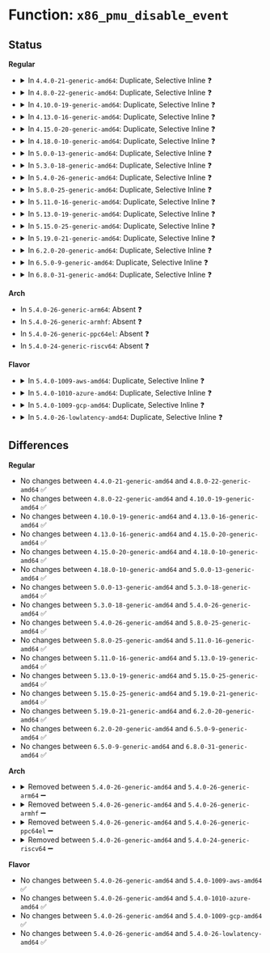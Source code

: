 # Function: <code>x86_pmu_disable_event</code>

## Status
<b>Regular</b>
<ul>
<li>
<details>
<summary>In <code>4.4.0-21-generic-amd64</code>: Duplicate, Selective Inline ❓</summary>

```c
void x86_pmu_disable_event(struct perf_event * event)
```

```json
{
  "name": "x86_pmu_disable_event",
  "collision_type": "Static Duplication",
  "inline_type": "Selective",
  "funcs": [
    {
      "addr": 18446744071578876224,
      "name": "x86_pmu_disable_event",
      "external": false,
      "loc": "arch/x86/events/perf_event.h:754",
      "file": "arch/x86/events/amd/core.c",
      "inline": "seen, unknown",
      "caller_inline": [],
      "caller_func": []
    },
    {
      "addr": 18446744071578888048,
      "name": "x86_pmu_disable_event",
      "external": false,
      "loc": "arch/x86/events/perf_event.h:754",
      "file": "arch/x86/events/intel/core.c",
      "inline": "declared, inlined",
      "caller_inline": [
        "arch/x86/events/intel/core.c:intel_pmu_disable_event"
      ],
      "caller_func": []
    }
  ],
  "symbols": [
    {
      "addr": 18446744071578876224,
      "name": "x86_pmu_disable_event",
      "section": ".text",
      "bind": "STB_LOCAL",
      "size": 32
    },
    {
      "addr": 18446744071578888048,
      "name": "x86_pmu_disable_event",
      "section": ".text",
      "bind": "STB_LOCAL",
      "size": 32
    }
  ]
}
```
</details>
</li>
<li>
<details>
<summary>In <code>4.8.0-22-generic-amd64</code>: Duplicate, Selective Inline ❓</summary>

```c
void x86_pmu_disable_event(struct perf_event * event)
```

```json
{
  "name": "x86_pmu_disable_event",
  "collision_type": "Static Duplication",
  "inline_type": "Selective",
  "funcs": [
    {
      "addr": 18446744071578876816,
      "name": "x86_pmu_disable_event",
      "external": false,
      "loc": "arch/x86/events/perf_event.h:763",
      "file": "arch/x86/events/amd/core.c",
      "inline": "seen, unknown",
      "caller_inline": [],
      "caller_func": []
    },
    {
      "addr": 18446744071578891243,
      "name": "x86_pmu_disable_event",
      "external": false,
      "loc": "arch/x86/events/perf_event.h:763",
      "file": "arch/x86/events/intel/core.c",
      "inline": "declared, inlined",
      "caller_inline": [
        "arch/x86/events/intel/core.c:intel_pmu_disable_event"
      ],
      "caller_func": []
    }
  ],
  "symbols": [
    {
      "addr": 18446744071578876816,
      "name": "x86_pmu_disable_event",
      "section": ".text",
      "bind": "STB_LOCAL",
      "size": 32
    },
    {
      "addr": 18446744071578888448,
      "name": "x86_pmu_disable_event",
      "section": ".text",
      "bind": "STB_LOCAL",
      "size": 32
    }
  ]
}
```
</details>
</li>
<li>
<details>
<summary>In <code>4.10.0-19-generic-amd64</code>: Duplicate, Selective Inline ❓</summary>

```c
void x86_pmu_disable_event(struct perf_event * event)
```

```json
{
  "name": "x86_pmu_disable_event",
  "collision_type": "Static Duplication",
  "inline_type": "Selective",
  "funcs": [
    {
      "addr": 18446744071578876832,
      "name": "x86_pmu_disable_event",
      "external": false,
      "loc": "arch/x86/events/perf_event.h:766",
      "file": "arch/x86/events/amd/core.c",
      "inline": "seen, unknown",
      "caller_inline": [],
      "caller_func": []
    },
    {
      "addr": 18446744071578891453,
      "name": "x86_pmu_disable_event",
      "external": false,
      "loc": "arch/x86/events/perf_event.h:766",
      "file": "arch/x86/events/intel/core.c",
      "inline": "declared, inlined",
      "caller_inline": [
        "arch/x86/events/intel/core.c:intel_pmu_disable_event"
      ],
      "caller_func": []
    }
  ],
  "symbols": [
    {
      "addr": 18446744071578876832,
      "name": "x86_pmu_disable_event",
      "section": ".text",
      "bind": "STB_LOCAL",
      "size": 32
    },
    {
      "addr": 18446744071578888512,
      "name": "x86_pmu_disable_event",
      "section": ".text",
      "bind": "STB_LOCAL",
      "size": 32
    }
  ]
}
```
</details>
</li>
<li>
<details>
<summary>In <code>4.13.0-16-generic-amd64</code>: Duplicate, Selective Inline ❓</summary>

```c
void x86_pmu_disable_event(struct perf_event * event)
```

```json
{
  "name": "x86_pmu_disable_event",
  "collision_type": "Static Duplication",
  "inline_type": "Selective",
  "funcs": [
    {
      "addr": 18446744071578876144,
      "name": "x86_pmu_disable_event",
      "external": false,
      "loc": "arch/x86/events/perf_event.h:771",
      "file": "arch/x86/events/amd/core.c",
      "inline": "seen, unknown",
      "caller_inline": [],
      "caller_func": []
    },
    {
      "addr": 18446744071578890173,
      "name": "x86_pmu_disable_event",
      "external": false,
      "loc": "arch/x86/events/perf_event.h:771",
      "file": "arch/x86/events/intel/core.c",
      "inline": "declared, inlined",
      "caller_inline": [
        "arch/x86/events/intel/core.c:intel_pmu_disable_event"
      ],
      "caller_func": []
    }
  ],
  "symbols": [
    {
      "addr": 18446744071578876144,
      "name": "x86_pmu_disable_event",
      "section": ".text",
      "bind": "STB_LOCAL",
      "size": 32
    },
    {
      "addr": 18446744071578887536,
      "name": "x86_pmu_disable_event",
      "section": ".text",
      "bind": "STB_LOCAL",
      "size": 32
    }
  ]
}
```
</details>
</li>
<li>
<details>
<summary>In <code>4.15.0-20-generic-amd64</code>: Duplicate, Selective Inline ❓</summary>

```c
void x86_pmu_disable_event(struct perf_event * event)
```

```json
{
  "name": "x86_pmu_disable_event",
  "collision_type": "Static Duplication",
  "inline_type": "Selective",
  "funcs": [
    {
      "addr": 18446744071578877296,
      "name": "x86_pmu_disable_event",
      "external": false,
      "loc": "arch/x86/events/perf_event.h:781",
      "file": "arch/x86/events/amd/core.c",
      "inline": "seen, unknown",
      "caller_inline": [],
      "caller_func": []
    },
    {
      "addr": 18446744071578895885,
      "name": "x86_pmu_disable_event",
      "external": false,
      "loc": "arch/x86/events/perf_event.h:781",
      "file": "arch/x86/events/intel/core.c",
      "inline": "declared, inlined",
      "caller_inline": [
        "arch/x86/events/intel/core.c:intel_pmu_disable_event"
      ],
      "caller_func": []
    }
  ],
  "symbols": [
    {
      "addr": 18446744071578877296,
      "name": "x86_pmu_disable_event",
      "section": ".text",
      "bind": "STB_LOCAL",
      "size": 32
    },
    {
      "addr": 18446744071578895024,
      "name": "x86_pmu_disable_event",
      "section": ".text",
      "bind": "STB_LOCAL",
      "size": 32
    }
  ]
}
```
</details>
</li>
<li>
<details>
<summary>In <code>4.18.0-10-generic-amd64</code>: Duplicate, Selective Inline ❓</summary>

```c
void x86_pmu_disable_event(struct perf_event * event)
```

```json
{
  "name": "x86_pmu_disable_event",
  "collision_type": "Static Duplication",
  "inline_type": "Selective",
  "funcs": [
    {
      "addr": 18446744071578879232,
      "name": "x86_pmu_disable_event",
      "external": false,
      "loc": "arch/x86/events/perf_event.h:784",
      "file": "arch/x86/events/amd/core.c",
      "inline": "seen, unknown",
      "caller_inline": [],
      "caller_func": []
    },
    {
      "addr": 18446744071578897773,
      "name": "x86_pmu_disable_event",
      "external": false,
      "loc": "arch/x86/events/perf_event.h:784",
      "file": "arch/x86/events/intel/core.c",
      "inline": "declared, inlined",
      "caller_inline": [
        "arch/x86/events/intel/core.c:intel_pmu_disable_event"
      ],
      "caller_func": []
    }
  ],
  "symbols": [
    {
      "addr": 18446744071578879232,
      "name": "x86_pmu_disable_event",
      "section": ".text",
      "bind": "STB_LOCAL",
      "size": 32
    },
    {
      "addr": 18446744071578896896,
      "name": "x86_pmu_disable_event",
      "section": ".text",
      "bind": "STB_LOCAL",
      "size": 32
    }
  ]
}
```
</details>
</li>
<li>
<details>
<summary>In <code>5.0.0-13-generic-amd64</code>: Duplicate, Selective Inline ❓</summary>

```c
void x86_pmu_disable_event(struct perf_event * event)
```

```json
{
  "name": "x86_pmu_disable_event",
  "collision_type": "Static Duplication",
  "inline_type": "Selective",
  "funcs": [
    {
      "addr": 18446744071578878944,
      "name": "x86_pmu_disable_event",
      "external": false,
      "loc": "arch/x86/events/perf_event.h:802",
      "file": "arch/x86/events/amd/core.c",
      "inline": "seen, unknown",
      "caller_inline": [],
      "caller_func": []
    },
    {
      "addr": 18446744071578898713,
      "name": "x86_pmu_disable_event",
      "external": false,
      "loc": "arch/x86/events/perf_event.h:802",
      "file": "arch/x86/events/intel/core.c",
      "inline": "declared, inlined",
      "caller_inline": [
        "arch/x86/events/intel/core.c:intel_pmu_disable_event"
      ],
      "caller_func": []
    }
  ],
  "symbols": [
    {
      "addr": 18446744071578878944,
      "name": "x86_pmu_disable_event",
      "section": ".text",
      "bind": "STB_LOCAL",
      "size": 32
    },
    {
      "addr": 18446744071578896992,
      "name": "x86_pmu_disable_event",
      "section": ".text",
      "bind": "STB_LOCAL",
      "size": 32
    }
  ]
}
```
</details>
</li>
<li>
<details>
<summary>In <code>5.3.0-18-generic-amd64</code>: Duplicate, Selective Inline ❓</summary>

```c
void x86_pmu_disable_event(struct perf_event * event)
```

```json
{
  "name": "x86_pmu_disable_event",
  "collision_type": "Static Duplication",
  "inline_type": "Selective",
  "funcs": [
    {
      "addr": 18446744071578881109,
      "name": "x86_pmu_disable_event",
      "external": false,
      "loc": "arch/x86/events/perf_event.h:839",
      "file": "arch/x86/events/amd/core.c",
      "inline": "declared, inlined",
      "caller_inline": [
        "arch/x86/events/amd/core.c:amd_pmu_disable_event"
      ],
      "caller_func": []
    },
    {
      "addr": 18446744071578900849,
      "name": "x86_pmu_disable_event",
      "external": false,
      "loc": "arch/x86/events/perf_event.h:839",
      "file": "arch/x86/events/intel/core.c",
      "inline": "declared, inlined",
      "caller_inline": [
        "arch/x86/events/intel/core.c:intel_pmu_disable_event"
      ],
      "caller_func": []
    }
  ],
  "symbols": [
    {
      "addr": 18446744071578899104,
      "name": "x86_pmu_disable_event",
      "section": ".text",
      "bind": "STB_LOCAL",
      "size": 32
    }
  ]
}
```
</details>
</li>
<li>
<details>
<summary>In <code>5.4.0-26-generic-amd64</code>: Duplicate, Selective Inline ❓</summary>

```c
void x86_pmu_disable_event(struct perf_event * event)
```

```json
{
  "name": "x86_pmu_disable_event",
  "collision_type": "Static Duplication",
  "inline_type": "Selective",
  "funcs": [
    {
      "addr": 18446744071578881909,
      "name": "x86_pmu_disable_event",
      "external": false,
      "loc": "arch/x86/events/perf_event.h:868",
      "file": "arch/x86/events/amd/core.c",
      "inline": "declared, inlined",
      "caller_inline": [
        "arch/x86/events/amd/core.c:amd_pmu_disable_event"
      ],
      "caller_func": []
    },
    {
      "addr": 18446744071578902293,
      "name": "x86_pmu_disable_event",
      "external": false,
      "loc": "arch/x86/events/perf_event.h:868",
      "file": "arch/x86/events/intel/core.c",
      "inline": "declared, inlined",
      "caller_inline": [
        "arch/x86/events/intel/core.c:intel_pmu_disable_event",
        "arch/x86/events/intel/core.c:intel_pmu_disable_event"
      ],
      "caller_func": []
    }
  ],
  "symbols": [
    {
      "addr": 18446744071578900240,
      "name": "x86_pmu_disable_event",
      "section": ".text",
      "bind": "STB_LOCAL",
      "size": 99
    }
  ]
}
```
</details>
</li>
<li>
<details>
<summary>In <code>5.8.0-25-generic-amd64</code>: Duplicate, Selective Inline ❓</summary>

```c
void x86_pmu_disable_event(struct perf_event * event)
```

```json
{
  "name": "x86_pmu_disable_event",
  "collision_type": "Static Duplication",
  "inline_type": "Selective",
  "funcs": [
    {
      "addr": 18446744071578887781,
      "name": "x86_pmu_disable_event",
      "external": false,
      "loc": "arch/x86/events/perf_event.h:877",
      "file": "arch/x86/events/amd/core.c",
      "inline": "declared, inlined",
      "caller_inline": [
        "arch/x86/events/amd/core.c:amd_pmu_disable_event"
      ],
      "caller_func": []
    },
    {
      "addr": 18446744071578909045,
      "name": "x86_pmu_disable_event",
      "external": false,
      "loc": "arch/x86/events/perf_event.h:877",
      "file": "arch/x86/events/intel/core.c",
      "inline": "declared, inlined",
      "caller_inline": [
        "arch/x86/events/intel/core.c:intel_pmu_disable_event",
        "arch/x86/events/intel/core.c:intel_pmu_disable_event"
      ],
      "caller_func": []
    },
    {
      "addr": 18446744071578975007,
      "name": "x86_pmu_disable_event",
      "external": false,
      "loc": "arch/x86/events/perf_event.h:877",
      "file": "arch/x86/events/zhaoxin/core.c",
      "inline": "declared, inlined",
      "caller_inline": [
        "arch/x86/events/zhaoxin/core.c:zhaoxin_pmu_disable_event"
      ],
      "caller_func": []
    }
  ],
  "symbols": [
    {
      "addr": 18446744071578905232,
      "name": "x86_pmu_disable_event",
      "section": ".text",
      "bind": "STB_LOCAL",
      "size": 108
    }
  ]
}
```
</details>
</li>
<li>
<details>
<summary>In <code>5.11.0-16-generic-amd64</code>: Duplicate, Selective Inline ❓</summary>

```c
void x86_pmu_disable_event(struct perf_event * event)
```

```json
{
  "name": "x86_pmu_disable_event",
  "collision_type": "Static Duplication",
  "inline_type": "Selective",
  "funcs": [
    {
      "addr": 18446744071578883301,
      "name": "x86_pmu_disable_event",
      "external": false,
      "loc": "arch/x86/events/perf_event.h:1008",
      "file": "arch/x86/events/amd/core.c",
      "inline": "declared, inlined",
      "caller_inline": [
        "arch/x86/events/amd/core.c:amd_pmu_disable_event"
      ],
      "caller_func": []
    },
    {
      "addr": 18446744071578904665,
      "name": "x86_pmu_disable_event",
      "external": false,
      "loc": "arch/x86/events/perf_event.h:1008",
      "file": "arch/x86/events/intel/core.c",
      "inline": "declared, inlined",
      "caller_inline": [
        "arch/x86/events/intel/core.c:intel_pmu_disable_event",
        "arch/x86/events/intel/core.c:intel_pmu_disable_event"
      ],
      "caller_func": []
    },
    {
      "addr": 18446744071578977727,
      "name": "x86_pmu_disable_event",
      "external": false,
      "loc": "arch/x86/events/perf_event.h:1008",
      "file": "arch/x86/events/zhaoxin/core.c",
      "inline": "declared, inlined",
      "caller_inline": [
        "arch/x86/events/zhaoxin/core.c:zhaoxin_pmu_disable_event"
      ],
      "caller_func": []
    }
  ],
  "symbols": [
    {
      "addr": 18446744071578902112,
      "name": "x86_pmu_disable_event",
      "section": ".text",
      "bind": "STB_LOCAL",
      "size": 108
    }
  ]
}
```
</details>
</li>
<li>
<details>
<summary>In <code>5.13.0-19-generic-amd64</code>: Duplicate, Selective Inline ❓</summary>

```c
void x86_pmu_disable_event(struct perf_event * event)
```

```json
{
  "name": "x86_pmu_disable_event",
  "collision_type": "Static Duplication",
  "inline_type": "Selective",
  "funcs": [
    {
      "addr": 18446744071578885797,
      "name": "x86_pmu_disable_event",
      "external": false,
      "loc": "arch/x86/events/perf_event.h:1131",
      "file": "arch/x86/events/amd/core.c",
      "inline": "declared, inlined",
      "caller_inline": [
        "arch/x86/events/amd/core.c:amd_pmu_disable_event"
      ],
      "caller_func": []
    },
    {
      "addr": 18446744071578906781,
      "name": "x86_pmu_disable_event",
      "external": false,
      "loc": "arch/x86/events/perf_event.h:1131",
      "file": "arch/x86/events/intel/core.c",
      "inline": "declared, inlined",
      "caller_inline": [
        "arch/x86/events/intel/core.c:intel_pmu_disable_event",
        "arch/x86/events/intel/core.c:intel_pmu_disable_event"
      ],
      "caller_func": []
    },
    {
      "addr": 18446744071578986831,
      "name": "x86_pmu_disable_event",
      "external": false,
      "loc": "arch/x86/events/perf_event.h:1131",
      "file": "arch/x86/events/zhaoxin/core.c",
      "inline": "declared, inlined",
      "caller_inline": [
        "arch/x86/events/zhaoxin/core.c:zhaoxin_pmu_disable_event"
      ],
      "caller_func": []
    }
  ],
  "symbols": [
    {
      "addr": 18446744071578903680,
      "name": "x86_pmu_disable_event",
      "section": ".text",
      "bind": "STB_LOCAL",
      "size": 121
    }
  ]
}
```
</details>
</li>
<li>
<details>
<summary>In <code>5.15.0-25-generic-amd64</code>: Duplicate, Selective Inline ❓</summary>

```c
void x86_pmu_disable_event(struct perf_event * event)
```

```json
{
  "name": "x86_pmu_disable_event",
  "collision_type": "Static Duplication",
  "inline_type": "Selective",
  "funcs": [
    {
      "addr": 18446744071578890165,
      "name": "x86_pmu_disable_event",
      "external": false,
      "loc": "arch/x86/events/perf_event.h:1131",
      "file": "arch/x86/events/amd/core.c",
      "inline": "declared, inlined",
      "caller_inline": [
        "arch/x86/events/amd/core.c:amd_pmu_disable_event"
      ],
      "caller_func": []
    },
    {
      "addr": 18446744071578910269,
      "name": "x86_pmu_disable_event",
      "external": false,
      "loc": "arch/x86/events/perf_event.h:1131",
      "file": "arch/x86/events/intel/core.c",
      "inline": "declared, inlined",
      "caller_inline": [
        "arch/x86/events/intel/core.c:intel_pmu_disable_event",
        "arch/x86/events/intel/core.c:intel_pmu_disable_event"
      ],
      "caller_func": []
    },
    {
      "addr": 18446744071579002847,
      "name": "x86_pmu_disable_event",
      "external": false,
      "loc": "arch/x86/events/perf_event.h:1131",
      "file": "arch/x86/events/zhaoxin/core.c",
      "inline": "declared, inlined",
      "caller_inline": [
        "arch/x86/events/zhaoxin/core.c:zhaoxin_pmu_disable_event"
      ],
      "caller_func": []
    }
  ],
  "symbols": [
    {
      "addr": 18446744071578905712,
      "name": "x86_pmu_disable_event",
      "section": ".text",
      "bind": "STB_LOCAL",
      "size": 121
    }
  ]
}
```
</details>
</li>
<li>
<details>
<summary>In <code>5.19.0-21-generic-amd64</code>: Duplicate, Selective Inline ❓</summary>

```c
void x86_pmu_disable_event(struct perf_event * event)
```

```json
{
  "name": "x86_pmu_disable_event",
  "collision_type": "Static Duplication",
  "inline_type": "Selective",
  "funcs": [
    {
      "addr": 18446744071578889605,
      "name": "x86_pmu_disable_event",
      "external": false,
      "loc": "arch/x86/events/perf_event.h:1157",
      "file": "arch/x86/events/amd/core.c",
      "inline": "declared, inlined",
      "caller_inline": [],
      "caller_func": []
    },
    {
      "addr": 18446744071578915869,
      "name": "x86_pmu_disable_event",
      "external": false,
      "loc": "arch/x86/events/perf_event.h:1157",
      "file": "arch/x86/events/intel/core.c",
      "inline": "declared, inlined",
      "caller_inline": [
        "arch/x86/events/intel/core.c:intel_pmu_disable_event",
        "arch/x86/events/intel/core.c:intel_pmu_disable_event"
      ],
      "caller_func": []
    },
    {
      "addr": 18446744071579019539,
      "name": "x86_pmu_disable_event",
      "external": false,
      "loc": "arch/x86/events/perf_event.h:1157",
      "file": "arch/x86/events/zhaoxin/core.c",
      "inline": "declared, inlined",
      "caller_inline": [
        "arch/x86/events/zhaoxin/core.c:zhaoxin_pmu_disable_event"
      ],
      "caller_func": []
    }
  ],
  "symbols": [
    {
      "addr": 18446744071578911424,
      "name": "x86_pmu_disable_event",
      "section": ".text",
      "bind": "STB_LOCAL",
      "size": 171
    }
  ]
}
```
</details>
</li>
<li>
<details>
<summary>In <code>6.2.0-20-generic-amd64</code>: Duplicate, Selective Inline ❓</summary>

```c
void x86_pmu_disable_event(struct perf_event * event)
```

```json
{
  "name": "x86_pmu_disable_event",
  "collision_type": "Static Duplication",
  "inline_type": "Selective",
  "funcs": [
    {
      "addr": 18446744071578897397,
      "name": "x86_pmu_disable_event",
      "external": false,
      "loc": "arch/x86/events/perf_event.h:1165",
      "file": "arch/x86/events/amd/core.c",
      "inline": "declared, inlined",
      "caller_inline": [],
      "caller_func": []
    },
    {
      "addr": 18446744071578930301,
      "name": "x86_pmu_disable_event",
      "external": false,
      "loc": "arch/x86/events/perf_event.h:1165",
      "file": "arch/x86/events/intel/core.c",
      "inline": "declared, inlined",
      "caller_inline": [
        "arch/x86/events/intel/core.c:intel_pmu_disable_event",
        "arch/x86/events/intel/core.c:intel_pmu_disable_event"
      ],
      "caller_func": []
    },
    {
      "addr": 18446744071579047155,
      "name": "x86_pmu_disable_event",
      "external": false,
      "loc": "arch/x86/events/perf_event.h:1165",
      "file": "arch/x86/events/zhaoxin/core.c",
      "inline": "declared, inlined",
      "caller_inline": [
        "arch/x86/events/zhaoxin/core.c:zhaoxin_pmu_disable_event"
      ],
      "caller_func": []
    }
  ],
  "symbols": [
    {
      "addr": 18446744071578927088,
      "name": "x86_pmu_disable_event",
      "section": ".text",
      "bind": "STB_LOCAL",
      "size": 171
    }
  ]
}
```
</details>
</li>
<li>
<details>
<summary>In <code>6.5.0-9-generic-amd64</code>: Duplicate, Selective Inline ❓</summary>

```c
void x86_pmu_disable_event(struct perf_event * event)
```

```json
{
  "name": "x86_pmu_disable_event",
  "collision_type": "Static Duplication",
  "inline_type": "Selective",
  "funcs": [
    {
      "addr": 18446744071578895285,
      "name": "x86_pmu_disable_event",
      "external": false,
      "loc": "arch/x86/events/perf_event.h:1170",
      "file": "arch/x86/events/amd/core.c",
      "inline": "declared, inlined",
      "caller_inline": [],
      "caller_func": []
    },
    {
      "addr": 18446744071578928349,
      "name": "x86_pmu_disable_event",
      "external": false,
      "loc": "arch/x86/events/perf_event.h:1170",
      "file": "arch/x86/events/intel/core.c",
      "inline": "declared, inlined",
      "caller_inline": [
        "arch/x86/events/intel/core.c:intel_pmu_disable_event",
        "arch/x86/events/intel/core.c:intel_pmu_disable_event"
      ],
      "caller_func": []
    },
    {
      "addr": 18446744071579047155,
      "name": "x86_pmu_disable_event",
      "external": false,
      "loc": "arch/x86/events/perf_event.h:1170",
      "file": "arch/x86/events/zhaoxin/core.c",
      "inline": "declared, inlined",
      "caller_inline": [
        "arch/x86/events/zhaoxin/core.c:zhaoxin_pmu_disable_event"
      ],
      "caller_func": []
    }
  ],
  "symbols": [
    {
      "addr": 18446744071578925136,
      "name": "x86_pmu_disable_event",
      "section": ".text",
      "bind": "STB_LOCAL",
      "size": 171
    }
  ]
}
```
</details>
</li>
<li>
<details>
<summary>In <code>6.8.0-31-generic-amd64</code>: Duplicate, Selective Inline ❓</summary>

```c
void x86_pmu_disable_event(struct perf_event * event)
```

```json
{
  "name": "x86_pmu_disable_event",
  "collision_type": "Static Duplication",
  "inline_type": "Selective",
  "funcs": [
    {
      "addr": 18446744071578917781,
      "name": "x86_pmu_disable_event",
      "external": false,
      "loc": "arch/x86/events/perf_event.h:1185",
      "file": "arch/x86/events/amd/core.c",
      "inline": "declared, inlined",
      "caller_inline": [],
      "caller_func": []
    },
    {
      "addr": 18446744071578949277,
      "name": "x86_pmu_disable_event",
      "external": false,
      "loc": "arch/x86/events/perf_event.h:1185",
      "file": "arch/x86/events/intel/core.c",
      "inline": "declared, inlined",
      "caller_inline": [
        "arch/x86/events/intel/core.c:intel_pmu_disable_event",
        "arch/x86/events/intel/core.c:intel_pmu_disable_event"
      ],
      "caller_func": []
    },
    {
      "addr": 18446744071579072483,
      "name": "x86_pmu_disable_event",
      "external": false,
      "loc": "arch/x86/events/perf_event.h:1185",
      "file": "arch/x86/events/zhaoxin/core.c",
      "inline": "declared, inlined",
      "caller_inline": [
        "arch/x86/events/zhaoxin/core.c:zhaoxin_pmu_disable_event"
      ],
      "caller_func": []
    }
  ],
  "symbols": [
    {
      "addr": 18446744071578947296,
      "name": "x86_pmu_disable_event",
      "section": ".text",
      "bind": "STB_LOCAL",
      "size": 171
    }
  ]
}
```
</details>
</li>
</ul>
<b>Arch</b>
<ul>
<li>
In <code>5.4.0-26-generic-arm64</code>: Absent ❓
</li>
<li>
In <code>5.4.0-26-generic-armhf</code>: Absent ❓
</li>
<li>
In <code>5.4.0-26-generic-ppc64el</code>: Absent ❓
</li>
<li>
In <code>5.4.0-24-generic-riscv64</code>: Absent ❓
</li>
</ul>
<b>Flavor</b>
<ul>
<li>
<details>
<summary>In <code>5.4.0-1009-aws-amd64</code>: Duplicate, Selective Inline ❓</summary>

```c
void x86_pmu_disable_event(struct perf_event * event)
```

```json
{
  "name": "x86_pmu_disable_event",
  "collision_type": "Static Duplication",
  "inline_type": "Selective",
  "funcs": [
    {
      "addr": 18446744071578881909,
      "name": "x86_pmu_disable_event",
      "external": false,
      "loc": "arch/x86/events/perf_event.h:868",
      "file": "arch/x86/events/amd/core.c",
      "inline": "declared, inlined",
      "caller_inline": [
        "arch/x86/events/amd/core.c:amd_pmu_disable_event"
      ],
      "caller_func": []
    },
    {
      "addr": 18446744071578902293,
      "name": "x86_pmu_disable_event",
      "external": false,
      "loc": "arch/x86/events/perf_event.h:868",
      "file": "arch/x86/events/intel/core.c",
      "inline": "declared, inlined",
      "caller_inline": [
        "arch/x86/events/intel/core.c:intel_pmu_disable_event",
        "arch/x86/events/intel/core.c:intel_pmu_disable_event"
      ],
      "caller_func": []
    }
  ],
  "symbols": [
    {
      "addr": 18446744071578900240,
      "name": "x86_pmu_disable_event",
      "section": ".text",
      "bind": "STB_LOCAL",
      "size": 99
    }
  ]
}
```
</details>
</li>
<li>
<details>
<summary>In <code>5.4.0-1010-azure-amd64</code>: Duplicate, Selective Inline ❓</summary>

```c
void x86_pmu_disable_event(struct perf_event * event)
```

```json
{
  "name": "x86_pmu_disable_event",
  "collision_type": "Static Duplication",
  "inline_type": "Selective",
  "funcs": [
    {
      "addr": 18446744071578877157,
      "name": "x86_pmu_disable_event",
      "external": false,
      "loc": "arch/x86/events/perf_event.h:868",
      "file": "arch/x86/events/amd/core.c",
      "inline": "declared, inlined",
      "caller_inline": [
        "arch/x86/events/amd/core.c:amd_pmu_disable_event"
      ],
      "caller_func": []
    },
    {
      "addr": 18446744071578896679,
      "name": "x86_pmu_disable_event",
      "external": false,
      "loc": "arch/x86/events/perf_event.h:868",
      "file": "arch/x86/events/intel/core.c",
      "inline": "declared, inlined",
      "caller_inline": [
        "arch/x86/events/intel/core.c:intel_pmu_disable_event",
        "arch/x86/events/intel/core.c:intel_pmu_disable_event"
      ],
      "caller_func": []
    }
  ],
  "symbols": [
    {
      "addr": 18446744071578894800,
      "name": "x86_pmu_disable_event",
      "section": ".text",
      "bind": "STB_LOCAL",
      "size": 129
    }
  ]
}
```
</details>
</li>
<li>
<details>
<summary>In <code>5.4.0-1009-gcp-amd64</code>: Duplicate, Selective Inline ❓</summary>

```c
void x86_pmu_disable_event(struct perf_event * event)
```

```json
{
  "name": "x86_pmu_disable_event",
  "collision_type": "Static Duplication",
  "inline_type": "Selective",
  "funcs": [
    {
      "addr": 18446744071578881845,
      "name": "x86_pmu_disable_event",
      "external": false,
      "loc": "arch/x86/events/perf_event.h:868",
      "file": "arch/x86/events/amd/core.c",
      "inline": "declared, inlined",
      "caller_inline": [
        "arch/x86/events/amd/core.c:amd_pmu_disable_event"
      ],
      "caller_func": []
    },
    {
      "addr": 18446744071578902229,
      "name": "x86_pmu_disable_event",
      "external": false,
      "loc": "arch/x86/events/perf_event.h:868",
      "file": "arch/x86/events/intel/core.c",
      "inline": "declared, inlined",
      "caller_inline": [
        "arch/x86/events/intel/core.c:intel_pmu_disable_event",
        "arch/x86/events/intel/core.c:intel_pmu_disable_event"
      ],
      "caller_func": []
    }
  ],
  "symbols": [
    {
      "addr": 18446744071578900176,
      "name": "x86_pmu_disable_event",
      "section": ".text",
      "bind": "STB_LOCAL",
      "size": 99
    }
  ]
}
```
</details>
</li>
<li>
<details>
<summary>In <code>5.4.0-26-lowlatency-amd64</code>: Duplicate, Selective Inline ❓</summary>

```c
void x86_pmu_disable_event(struct perf_event * event)
```

```json
{
  "name": "x86_pmu_disable_event",
  "collision_type": "Static Duplication",
  "inline_type": "Selective",
  "funcs": [
    {
      "addr": 18446744071578882197,
      "name": "x86_pmu_disable_event",
      "external": false,
      "loc": "arch/x86/events/perf_event.h:868",
      "file": "arch/x86/events/amd/core.c",
      "inline": "declared, inlined",
      "caller_inline": [
        "arch/x86/events/amd/core.c:amd_pmu_disable_event"
      ],
      "caller_func": []
    },
    {
      "addr": 18446744071578902693,
      "name": "x86_pmu_disable_event",
      "external": false,
      "loc": "arch/x86/events/perf_event.h:868",
      "file": "arch/x86/events/intel/core.c",
      "inline": "declared, inlined",
      "caller_inline": [
        "arch/x86/events/intel/core.c:intel_pmu_disable_event",
        "arch/x86/events/intel/core.c:intel_pmu_disable_event"
      ],
      "caller_func": []
    }
  ],
  "symbols": [
    {
      "addr": 18446744071578900640,
      "name": "x86_pmu_disable_event",
      "section": ".text",
      "bind": "STB_LOCAL",
      "size": 99
    }
  ]
}
```
</details>
</li>
</ul>

## Differences
<b>Regular</b>
<ul>
<li>
No changes between <code>4.4.0-21-generic-amd64</code> and <code>4.8.0-22-generic-amd64</code> ✅
</li>
<li>
No changes between <code>4.8.0-22-generic-amd64</code> and <code>4.10.0-19-generic-amd64</code> ✅
</li>
<li>
No changes between <code>4.10.0-19-generic-amd64</code> and <code>4.13.0-16-generic-amd64</code> ✅
</li>
<li>
No changes between <code>4.13.0-16-generic-amd64</code> and <code>4.15.0-20-generic-amd64</code> ✅
</li>
<li>
No changes between <code>4.15.0-20-generic-amd64</code> and <code>4.18.0-10-generic-amd64</code> ✅
</li>
<li>
No changes between <code>4.18.0-10-generic-amd64</code> and <code>5.0.0-13-generic-amd64</code> ✅
</li>
<li>
No changes between <code>5.0.0-13-generic-amd64</code> and <code>5.3.0-18-generic-amd64</code> ✅
</li>
<li>
No changes between <code>5.3.0-18-generic-amd64</code> and <code>5.4.0-26-generic-amd64</code> ✅
</li>
<li>
No changes between <code>5.4.0-26-generic-amd64</code> and <code>5.8.0-25-generic-amd64</code> ✅
</li>
<li>
No changes between <code>5.8.0-25-generic-amd64</code> and <code>5.11.0-16-generic-amd64</code> ✅
</li>
<li>
No changes between <code>5.11.0-16-generic-amd64</code> and <code>5.13.0-19-generic-amd64</code> ✅
</li>
<li>
No changes between <code>5.13.0-19-generic-amd64</code> and <code>5.15.0-25-generic-amd64</code> ✅
</li>
<li>
No changes between <code>5.15.0-25-generic-amd64</code> and <code>5.19.0-21-generic-amd64</code> ✅
</li>
<li>
No changes between <code>5.19.0-21-generic-amd64</code> and <code>6.2.0-20-generic-amd64</code> ✅
</li>
<li>
No changes between <code>6.2.0-20-generic-amd64</code> and <code>6.5.0-9-generic-amd64</code> ✅
</li>
<li>
No changes between <code>6.5.0-9-generic-amd64</code> and <code>6.8.0-31-generic-amd64</code> ✅
</li>
</ul>
<b>Arch</b>
<ul>
<li>
<details>
<summary>Removed between <code>5.4.0-26-generic-amd64</code> and <code>5.4.0-26-generic-arm64</code> ➖</summary>

```c
void x86_pmu_disable_event(struct perf_event * event)
```
</details>
</li>
<li>
<details>
<summary>Removed between <code>5.4.0-26-generic-amd64</code> and <code>5.4.0-26-generic-armhf</code> ➖</summary>

```c
void x86_pmu_disable_event(struct perf_event * event)
```
</details>
</li>
<li>
<details>
<summary>Removed between <code>5.4.0-26-generic-amd64</code> and <code>5.4.0-26-generic-ppc64el</code> ➖</summary>

```c
void x86_pmu_disable_event(struct perf_event * event)
```
</details>
</li>
<li>
<details>
<summary>Removed between <code>5.4.0-26-generic-amd64</code> and <code>5.4.0-24-generic-riscv64</code> ➖</summary>

```c
void x86_pmu_disable_event(struct perf_event * event)
```
</details>
</li>
</ul>
<b>Flavor</b>
<ul>
<li>
No changes between <code>5.4.0-26-generic-amd64</code> and <code>5.4.0-1009-aws-amd64</code> ✅
</li>
<li>
No changes between <code>5.4.0-26-generic-amd64</code> and <code>5.4.0-1010-azure-amd64</code> ✅
</li>
<li>
No changes between <code>5.4.0-26-generic-amd64</code> and <code>5.4.0-1009-gcp-amd64</code> ✅
</li>
<li>
No changes between <code>5.4.0-26-generic-amd64</code> and <code>5.4.0-26-lowlatency-amd64</code> ✅
</li>
</ul>
